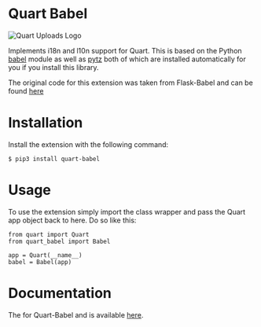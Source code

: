 # Quart Babel

![Quart Uploads Logo](logos/logo.png)

Implements i18n and l10n support for Quart.  This is based on the Python
[babel][] module as well as [pytz][] both of which are installed automatically
for you if you install this library.

The original code for this extension was taken from Flask-Babel and can be 
found [here][flask-babel]

# Installation 

Install the extension with the following command:

    $ pip3 install quart-babel

# Usage

To use the extension simply import the class wrapper and pass the Quart app 
object back to here. Do so like this:

    from quart import Quart
    from quart_babel import Babel 

    app = Quart(__name__)
    babel = Babel(app)


# Documentation

The for Quart-Babel and is available [here][docs].

[babel]: https://github.com/python-babel/babel
[pytz]: https://pypi.python.org/pypi/pytz/
[flask-babel]: https://flask-babel.tkte.ch/
[docs]: https://quart-babel.readthedocs.io
